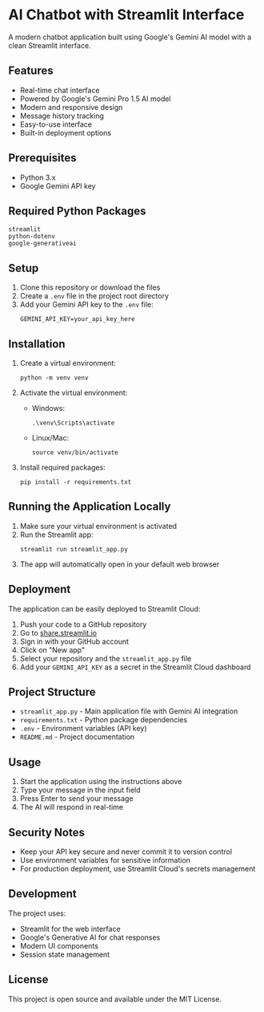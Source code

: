 # AI Chatbot with Streamlit Interface

A modern chatbot application built using Google's Gemini AI model with a clean Streamlit interface.

## Features

- Real-time chat interface
- Powered by Google's Gemini Pro 1.5 AI model
- Modern and responsive design
- Message history tracking
- Easy-to-use interface
- Built-in deployment options

## Prerequisites

- Python 3.x
- Google Gemini API key

## Required Python Packages

```
streamlit
python-dotenv
google-generativeai
```

## Setup

1. Clone this repository or download the files
2. Create a `.env` file in the project root directory
3. Add your Gemini API key to the `.env` file:
   ```
   GEMINI_API_KEY=your_api_key_here
   ```

## Installation

1. Create a virtual environment:
   ```
   python -m venv venv
   ```

2. Activate the virtual environment:
   - Windows:
     ```
     .\venv\Scripts\activate
     ```
   - Linux/Mac:
     ```
     source venv/bin/activate
     ```

3. Install required packages:
   ```
   pip install -r requirements.txt
   ```

## Running the Application Locally

1. Make sure your virtual environment is activated
2. Run the Streamlit app:
   ```
   streamlit run streamlit_app.py
   ```
3. The app will automatically open in your default web browser

## Deployment

The application can be easily deployed to Streamlit Cloud:

1. Push your code to a GitHub repository
2. Go to [share.streamlit.io](https://share.streamlit.io/)
3. Sign in with your GitHub account
4. Click on "New app"
5. Select your repository and the `streamlit_app.py` file
6. Add your `GEMINI_API_KEY` as a secret in the Streamlit Cloud dashboard

## Project Structure

- `streamlit_app.py` - Main application file with Gemini AI integration
- `requirements.txt` - Python package dependencies
- `.env` - Environment variables (API key)
- `README.md` - Project documentation

## Usage

1. Start the application using the instructions above
2. Type your message in the input field
3. Press Enter to send your message
4. The AI will respond in real-time

## Security Notes

- Keep your API key secure and never commit it to version control
- Use environment variables for sensitive information
- For production deployment, use Streamlit Cloud's secrets management

## Development

The project uses:
- Streamlit for the web interface
- Google's Generative AI for chat responses
- Modern UI components
- Session state management

## License

This project is open source and available under the MIT License.
